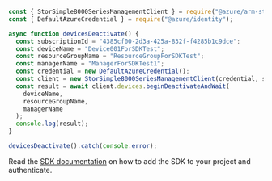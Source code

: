 ```javascript
const { StorSimple8000SeriesManagementClient } = require("@azure/arm-storsimple8000series");
const { DefaultAzureCredential } = require("@azure/identity");

async function devicesDeactivate() {
  const subscriptionId = "4385cf00-2d3a-425a-832f-f4285b1c9dce";
  const deviceName = "Device001ForSDKTest";
  const resourceGroupName = "ResourceGroupForSDKTest";
  const managerName = "ManagerForSDKTest1";
  const credential = new DefaultAzureCredential();
  const client = new StorSimple8000SeriesManagementClient(credential, subscriptionId);
  const result = await client.devices.beginDeactivateAndWait(
    deviceName,
    resourceGroupName,
    managerName
  );
  console.log(result);
}

devicesDeactivate().catch(console.error);
```

Read the [SDK documentation](https://github.com/Azure/azure-sdk-for-js/blob/%40azure%2Farm-storsimple8000series_2.0.1/sdk/storsimple8000series/arm-storsimple8000series/README.md) on how to add the SDK to your project and authenticate.

